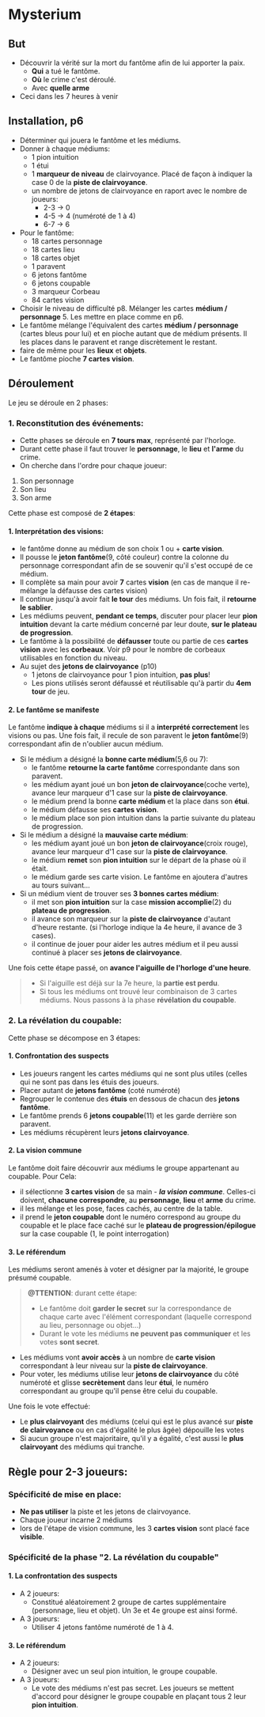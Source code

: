 # Mysterium
## But
* Découvrir la vérité sur la mort du fantôme afin de lui apporter la paix.
	* **Qui** a tué le fantôme.
	* **Où** le crime c'est déroulé.
	* Avec **quelle arme**
* Ceci dans les 7 heures à venir
## Installation, p6
* Déterminer qui jouera le fantôme et les médiums.
* Donner à chaque médiums:
	* 1 pion intuition
	* 1 étui
	* 1 **marqueur de niveau** de clairvoyance. Placé de façon à indiquer la case 0 de la **piste de clairvoyance**.
	* un nombre de jetons de clairvoyance en raport avec le nombre de joueurs:
		* 2-3 -> 0
		* 4-5 -> 4 (numéroté de 1 à 4)
		* 6-7 -> 6
* Pour le fantôme:
	* 18 cartes personnage
	* 18 cartes lieu
	* 18 cartes objet
	* 1 paravent
	* 6 jetons fantôme
	* 6 jetons coupable
	* 3 marqueur Corbeau
	* 84 cartes vision
* Choisir le niveau de difficulté p8. Mélanger les cartes **médium / personnage** 5. Les mettre en place comme en p6.
* Le fantôme mélange l'équivalent des cartes **médium / personnage** (cartes bleus pour lui) et en pioche autant que de médium présents. Il les places dans le paravent et range discrètement le restant.
* faire de même pour les **lieux** et **objets**.
* Le fantôme pioche **7 cartes vision**.
## Déroulement
Le jeu se déroule en 2 phases:

### 1. Reconstitution des événements:
* Cette phases se déroule en **7 tours max**, représenté par l'horloge.
* Durant cette phase il faut trouver le **personnage**, le **lieu** et **l'arme** du crime.
* On cherche dans l'ordre pour chaque joueur:
1. Son personnage
2. Son lieu
3. Son arme

Cette phase est composé de **2 étapes**:

#### 1. Interprétation des visions:
* le fantôme donne au médium de son choix 1 ou + **carte vision**.
* Il pousse le **jeton fantôme**(9, côté couleur) contre la colonne du personnage correspondant afin de se souvenir qu'il s'est occupé de ce médium.
* Il complète sa main pour avoir **7** cartes **vision** (en cas de manque il re-mélange la défausse des cartes vision)
* Il continue jusqu'à avoir fait **le tour** des médiums. Un fois fait, il **retourne le sablier**.
* Les médiums peuvent, **pendant ce temps**, discuter pour placer leur **pion intuition** devant la carte médium concerné par leur doute, **sur le plateau de progression**.
* Le fantôme à la possibilité de **défausser** toute ou partie de ces **cartes vision** avec les **corbeaux**. Voir p9 pour le nombre de corbeaux utilisables en fonction du niveau.
* Au sujet des **jetons de clairvoyance** (p10)
	* 1 jetons de clairvoyance pour 1 pion intuition, **pas plus**!
	* Les pions utilisés seront défaussé et réutilisable qu'à partir du **4em tour** de jeu.

#### 2. Le fantôme se manifeste
Le fantôme **indique à chaque** médiums si il a **interprété correctement** les visions ou pas. Une fois fait, il recule de son paravent le **jeton fantôme**(9) correspondant afin de n'oublier aucun médium.

* Si le médium a désigné la **bonne carte médium**(5,6 ou 7): 
	* le fantôme **retourne la carte fantôme** correspondante dans son paravent. 
	* les médium ayant joué un bon **jeton de clairvoyance**(coche verte), avance leur marqueur d'1 case sur la **piste de clairvoyance**.
	* le médium prend la bonne **carte médium** et la place dans son **étui**.
	* le médium défausse ses **cartes vision**.
	* le médium place son pion intuition dans la partie suivante du plateau de progression.
* Si le médium a désigné la **mauvaise carte médium**:
	* les médium ayant joué un bon **jeton de clairvoyance**(croix rouge), avance leur marqueur d'1 case sur la **piste de clairvoyance**.
	* le médium **remet** son **pion intuition** sur le départ de la phase où il était.
	* le médium garde ses carte vision. Le fantôme en ajoutera d'autres au tours suivant...
* Si un médium vient de trouver ses **3 bonnes cartes médium**:
	* il met son **pion intuition** sur la case **mission accomplie**(2) du **plateau de progression**.
	* il avance son marqueur sur la **piste de clairvoyance** d'autant d'heure restante. (si l'horloge indique la 4e heure, il avance de 3 cases).
	* il continue de jouer pour aider les autres médium et il peu aussi continué à placer ses **jetons de clairvoyance**.

Une fois cette étape passé, on **avance l'aiguille de l'horloge d'une heure**.
> * Si l'aiguille est déjà sur la 7e heure, la **partie est perdu**.
> * Si tous les médiums ont trouvé leur combinaison de 3 cartes médiums. Nous passons à la phase **révélation du coupable**.
### 2. La révélation du coupable:
Cette phase se décompose en 3 étapes:
#### 1. Confrontation des suspects
* Les joueurs rangent les cartes médiums qui ne sont plus utiles (celles qui ne sont pas dans les étuis des joueurs.
* Placer autant de **jetons fantôme** (coté numéroté) 
* Regrouper le contenue des **étuis** en dessous de chacun des **jetons fantôme**.
* Le fantôme prends 6 **jetons coupable**(11) et les garde derrière son paravent.
* Les médiums récupèrent leurs **jetons clairvoyance**.
#### 2. La vision commune
Le fantôme doit faire découvrir aux médiums le groupe appartenant au coupable.
Pour Cela:

* il sélectionne **3 cartes vision** de sa main - ***la vision commune***. Celles-ci doivent, **chacune correspondre**, au **personnage**, **lieu** et **arme** du crime.
* il les mélange et les pose, faces cachés, au centre de la table.
* il prend le **jeton coupable** dont le numéro correspond au groupe du coupable et le place face caché sur le **plateau de progression/épilogue** sur la case coupable (1, le point interrogation)
#### 3. Le référendum
Les médiums seront amenés à voter et désigner par la majorité, le groupe présumé coupable.
> **@TTENTION**: durant cette étape:
> 
> * Le fantôme doit **garder le secret** sur la correspondance de chaque carte avec l'élément correspondant (laquelle correspond au lieu, personnage ou objet...)
> * Durant le vote les médiums **ne peuvent pas communiquer** et les votes **sont secret**.

* Les médiums vont **avoir accès** à un nombre de **carte vision** correspondant à leur niveau sur la **piste de clairvoyance**.
* Pour voter, les médiums utilise leur **jetons de clairvoyance** du côté numéroté et glisse **secrètement** dans leur **étui**, le numéro correspondant au groupe qu'il pense être celui du coupable.

Une fois le vote effectué:

* Le **plus clairvoyant** des médiums (celui qui est le plus avancé sur **piste de clairvoyance** ou en cas d'égalité le plus âgée) dépouille les votes
* Si aucun groupe n'est majoritaire, qu'il y a égalité, c'est aussi le **plus clairvoyant** des médiums qui tranche.

## Règle pour 2-3 joueurs:
### Spécificité de mise en place:
* **Ne pas utiliser** la piste et les jetons de clairvoyance.
* Chaque joueur incarne 2 médiums
* lors de l'étape de vision commune, les 3 **cartes vision** sont placé face **visible**.
### Spécificité de la phase "2. La révélation du coupable"
#### 1. La confrontation des suspects
* A 2 joueurs:
	* Constitué aléatoirement 2 groupe de cartes supplémentaire (personnage, lieu et objet). Un 3e et 4e groupe est ainsi formé.
* A 3 joueurs:
	* Utiliser 4 jetons fantôme numéroté de 1 à 4.
#### 3. Le référendum
* A 2 joueurs:
	* Désigner avec un seul pion intuition, le groupe coupable.
* A 3 joueurs:
	* Le vote des médiums n'est pas secret. Les joueurs se mettent d'accord pour désigner le groupe coupable en plaçant tous 2 leur **pion intuition**.
